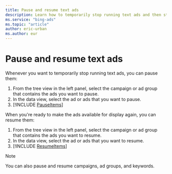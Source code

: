 ```yaml
---
title: Pause and resume text ads
description: Learn how to temporarily stop running text ads and then start them running again in Microsoft Advertising Editor.
ms.service: "bing-ads"
ms.topic: "article"
author: eric-urban
ms.author: eur
---
```


# Pause and resume text ads

Whenever you want to temporarily stop running text ads, you can pause them:

1. From the tree view in the left panel, select the campaign or ad group that contains the ads you want to pause.
1. In the data view, select the ad or ads that you want to pause.
1. [!INCLUDE [PauseItems](./includes/PauseItems.md)]

 
When you're ready to make the ads available for display again, you can resume them:

1. From the tree view in the left panel, select the campaign or ad group that contains the ads you want to resume.
1. In the data view, select the ad or ads that you want to resume.
1. [!INCLUDE [ResumeItems](./includes/ResumeItems.md)]

> [!NOTE]
> You can also pause and resume campaigns, ad groups, and keywords.


